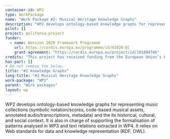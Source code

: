 ```yaml
---
container-id: WP2
type: WorkPackage
name: "Work Package #2: Musical Heritage Knowledge Graphs"
description: "WP2 develops ontology-based knowledge graphs for representing music collections and the its historical, cultural, and social context."
pilot: []
project: polifonia-project
funder:
  - name: Horizon 2020 Framework Programme
    url: https://cordis.europa.eu/programme/id/H2020-EC
    grant-agreement: "https://cordis.europa.eu/project/id/101004746"
credits: "This project has received funding from the European Union’s Horizon 2020 research and innovation programme under grant agreement N. 101004746."
has-part: []
# Do not remove the below.
title: "#2 Knowledge Graphs"
long-title: "#2 Musical Heritage Knowledge Graphs"
work-package: "WP2"
parent: "Work packages"
layout: wp
--- 
```


WP2 develops ontology-based knowledge graphs for representing music collections (symbolic notation/scores, code-based musical assets, annotated audio/transcriptions, metadata) and the its historical, cultural, and social context.
It is also in charge of supporting the formalisation of patterns analysed in WP3 and text relations extracted in WP4. It relies on Web standards for data and knowledge representation (RDF, OWL).
